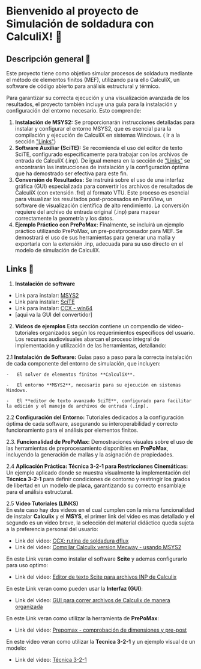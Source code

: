 # Bienvenido al proyecto de Simulación de soldadura con CalculiX! :wave:

## Descripción general :page_with_curl:

Este proyecto tiene como objetivo simular procesos de soldadura mediante el método de elementos finitos (MEF), utilizando para ello CalculiX, un software de código abierto para análisis estructural y térmico.

Para garantizar su correcta ejecución y una visualización avanzada de los resultados, el proyecto también incluye una guía para la instalación y configuración del entorno necesario. Esto comprende:

1.  **Instalación de MSYS2:** Se proporcionarán instrucciones detalladas para instalar y configurar el entorno MSYS2, que es esencial para la compilación y ejecución de CalculiX en sistemas Windows. ( Ir a la sección ["Links"](##Links))
2.  **Software Auxiliar (SciTE):** Se recomienda el uso del editor de texto SciTE, configurado específicamente para trabajar con los archivos de entrada de CalculiX (.inp). De igual menera en la sección de ["Links"](##Links) se encontrarán las instrucciones de instalación y la configuración óptima que ha demostrado ser efectiva para este fin.
3.  **Conversión de Resultados:** Se instruirá sobre el uso de una interfaz gráfica (GUI) especializada para convertir los archivos de resultados de CalculiX (con extensión .frd) al formato VTU. Este proceso es esencial para visualizar los resultados post-procesados en ParaView, un software de visualización científica de alto rendimiento. La conversión requiere del archivo de entrada original (.inp) para mapear correctamente la geometría y los datos.
4.  **Ejemplo Práctico con PrePoMax:** Finalmente, se incluirá un ejemplo práctico utilizando PrePoMax, un pre-postprocesador para MEF. Se demostrará el uso de sus herramientas para generar una malla y exportarla con la extensión .inp, adecuada para su uso directo en el modelo de simulación de CalculiX.
   
## Links :link:

1. **Instalación de software**
   
* Link para instalar: [MSYS2](https://www.msys2.org)
* Link para instalar: [SciTE](https://www.scintilla.org/SciTEDownload.html)
* Link para instalar: [CCX - win64](https://mecway.com/download/ccx_win64_mkl_pardiso_source_2.21_2.zip)
* [aqui va la GUI del convertidor]

2. **Videos de ejemplos**
Esta sección contiene un compendio de video-tutoriales organizados según los requerimientos específicos del usuario. Los recursos audiovisuales abarcan el proceso integral de implementación y utilización de las herramientas, detallando:

2.1  **Instalación de Software:** Guías paso a paso para la correcta instalación de cada componente del entorno de simulación, que incluyen:
    
    -   El solver de elementos finitos **CalculiX**.
        
    -   El entorno **MSYS2**, necesario para su ejecución en sistemas Windows.
        
    -   El **editor de texto avanzado SciTE**, configurado para facilitar la edición y el manejo de archivos de entrada (.inp).
        
2.2  **Configuración del Entorno:** Tutoriales dedicados a la configuración óptima de cada software, asegurando su interoperabilidad y correcto funcionamiento para el análisis por elementos finitos.
    
2.3.  **Funcionalidad de PrePoMax:** Demostraciones visuales sobre el uso de las herramientas de preprocesamiento disponibles en **PrePoMax**, incluyendo la generación de mallas y la asignación de propiedades.
    
2.4  **Aplicación Práctica: Técnica 3-2-1 para Restricciones Cinemáticas:** Un ejemplo aplicado donde se muestra visualmente la implementación del **Técnica 3-2-1** para definir condiciones de contorno y restringir los grados de libertad en un modelo de placa, garantizando su correcto ensamblaje para el análisis estructural.

2.5 **Video Tutoriales (LINKS)**\
En este caso hay dos videos en el cual cumplen con la misma funcionalidad de instalar **Calculix** y el **MSYS**, el primer link del video es mas detallado y el segundo es un video breve, la selección del material didáctico queda sujeta a la preferencia personal del usuario:
* Link del video: [CCX: rutina de soldadura dflux ](https://www.youtube.com/watch?v=dOauQPfyh9k&ab_channel=MANUFAI) 
* Link del video: [Compilar Calculix version Mecway - usando MSYS2 ](https://www.youtube.com/watch?v=tYd7nNkKLfE&ab_channel=MANUFAI) 

En este Link veran como instalar el software **Scite** y ademas configurarlo para uso optimo:
* Link del video: [Editor de texto Scite para archivos INP de Calculix](https://www.youtube.com/watch?v=J8I9byKDZjM&ab_channel=MANUFAI) 

En este Link veran como pueden usar la **Interfaz (GUI)**:
* Link del video: [GUI para correr archivos de Calculix de manera organizada ](https://www.youtube.com/watch?v=KLCsmA_tyCc&ab_channel=MANUFAI) 

En este Link veran como utilizar la herramienta de **PrePoMax**:
* Link del video: [Prepomax - comprobación de dimensiones y pre-post ](https://www.youtube.com/watch?v=ViNDmUIN2xU&ab_channel=MANUFAI) 

En este video veran como utilizar la **Tecnica 3-2-1** y un ejemplo visual de un modelo:
* Link del video: [Técnica 3-2-1 ](https://www.youtube.com/watch?v=8PbpwWAKUJo&ab_channel=MANUFAI) 
